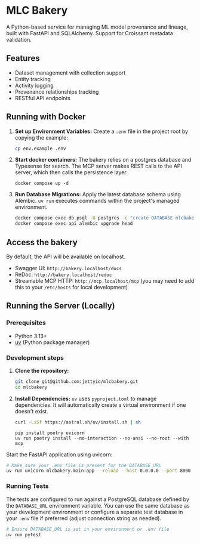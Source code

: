 # MLC Bakery

A Python-based service for managing ML model provenance and lineage, built with FastAPI and SQLAlchemy. Support for Croissant metadata validation.

## Features

- Dataset management with collection support
- Entity tracking
- Activity logging
- Provenance relationships tracking
- RESTful API endpoints

## Running with Docker

1.  **Set up Environment Variables:**
    Create a `.env` file in the project root by copying the example:
    ```bash
    cp env.example .env
    ```

2. **Start docker containers:**
    The bakery relies on a postgres database and Typesense for search. The MCP server makes REST calls to the API server, which then calls the persistence layer.
    ```
    docker compose up -d
    ```

3.  **Run Database Migrations:**
    Apply the latest database schema using Alembic. `uv run` executes commands within the project's managed environment.
    ```bash
    docker compose exec db psql -U postgres -c "create DATABASE mlcbakery;"
    docker compose exec api alembic upgrade head
    ```
## Access the bakery
By default, the API will be available on localhost.
-   Swagger UI: `http://bakery.localhost/docs`
-   ReDoc: `http://bakery.localhost/redoc`
-   Streamable MCP HTTP: `http://mcp.localhost/mcp` (you may need to add this to your `/etc/hosts` for local development)

## Running the Server (Locally)

### Prerequisites

- Python 3.13+
- [uv](https://github.com/astral-sh/uv) (Python package manager)

### Development steps

1.  **Clone the repository:**
    ```bash
    git clone git@github.com:jettyio/mlcbakery.git
    cd mlcbakery
    ```

2.  **Install Dependencies:**
    `uv` uses `pyproject.toml` to manage dependencies. It will automatically create a virtual environment if one doesn't exist.
    ```bash
    curl -LsSf https://astral.sh/uv/install.sh | sh
    ```
    ```
    pip install poetry uvicorn
    uv run poetry install --no-interaction --no-ansi --no-root --with mcp
    ```
Start the FastAPI application using uvicorn:
```bash
# Make sure your .env file is present for the DATABASE_URL
uv run uvicorn mlcbakery.main:app --reload --host 0.0.0.0 --port 8000
```

### Running Tests

The tests are configured to run against a PostgreSQL database defined by the `DATABASE_URL` environment variable. You can use the same database as your development environment or configure a separate test database in your `.env` file if preferred (adjust connection string as needed).

```bash
# Ensure DATABASE_URL is set in your environment or .env file
uv run pytest
```
